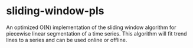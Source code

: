 # sliding-window-pls
An optimized O(N) implementation of the sliding window algorithm for piecewise linear segmentation of a time series. This algorithm will fit trend lines to a series and can be used online or offline.
